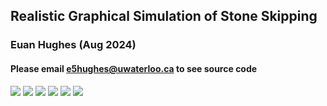## Realistic Graphical Simulation of Stone Skipping
### Euan Hughes (Aug 2024)

#### Please email e5hughes@uwaterloo.ca to see source code

![](./sceenshot3.png)
![](./sceenshot4.png)
![](./sceenshot5.png)
![](./sceenshot6.png)
![](./sceenshot7.png)
![](./sceenshot8.png)
